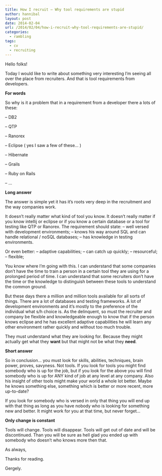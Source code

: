 ```yaml
---
title: How I recruit – Why tool requirements are stupid
author: hannibal
layout: post
date: 2014-02-04
url: /2014/02/04/how-i-recruit-why-tool-requirements-are-stupid/
categories:
  - rambling
tags:
  - cv
  - recruiting
---
```

Hello folks!

Today I would like to write about something very interesting I&#8217;m seeing all over the place from recruiters. And that is tool requirements from developers. 

**For words** 

So why is it a problem that in a requirement from a developer there a lots of these:
	  
&#8211; DB2
	  
&#8211; QTP
	  
&#8211; Ranorex
	  
&#8211; Eclipse ( yes I saw a few of these&#8230; )
	  
&#8211; Hibernate
	  
&#8211; Grails
	  
&#8211; Ruby on Rails
	  
&#8211; &#8230;

**Long answer**

The answer is simple yet it has it&#8217;s roots very deep in the recruitment and the way companies work. 

It doesn&#8217;t really matter what kind of tool you know. It doesn&#8217;t really matter if you know intellij or eclipse or if you know a certain database or a tool for testing like QTP or Ranorex. The requirement should state: &#8211; well versed with development environments; &#8211; knows his way around SQL and can handle relational / noSQL databases; &#8211; has knowledge in testing environments.

Or even better: &#8211; adaptive capabilities; &#8211; can catch up quickly; &#8211; resourceful; &#8211; flexible; 

You know where I&#8217;m going with this. I can understand that some companies don&#8217;t have the time to train a person in a certain tool they are using for a prolonged period of time. I can understand that some recruiters don&#8217;t have the time or the knowledge to distinguish between these tools to understand the common ground.

But these days there a million and million tools available for all sorts of things. There are a lot of databases and testing frameworks. A lot of development environments and it&#8217;s mostly to the preference of the individual what s/h choice is. As the delinquent, so must the recruiter and company be flexible and knowledgeable enough to know that if the person knows eclipse and he has excellent adaptive capabilities he will learn any other environment rather quickly and without too much trouble. 

They must understand what they are looking for. Because they might actually get what they **want** but that might not be what they **need**.

**Short answer**

So in conclusion&#8230; you must look for skills, abilities, techniques, brain power, proves, savyness. Not tools. If you look for tools you might find somebody who is up for the job, but if you look for the above you will find somebody who is up for ANY kind of job at any level at any company. Also his insight of other tools might make your world a whole lot better. Maybe he knows something else, something which is better or more recent, more up-to-date? 

If you look for somebody who is versed in only that thing you will end up with that thing as long as you have nobody who is looking for something new and better. It might work for you at that time, but never forget&#8230;

**Only change is constant**

Tools will change. Tools will disappear. Tools will get out of date and will be discontinued. Than you will be sure as hell glad you ended up with somebody who doesn&#8217;t who knows more then that.

As always,
  
Thanks for reading.
  
Gergely.